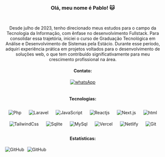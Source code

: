 <div align="center">
    
### Olá, meu nome é Pablo! 🐱

<br/>
    <p>Desde julho de 2023, tenho direcionado meus estudos para o campo da Tecnologia da Informação, com ênfase no desenvolvimento Fullstack. Para consolidar essa trajetória, iniciei o curso de Graduação Tecnológica em Análise e Desenvolvimento de Sistemas pela Estácio. Durante esse período, adquiri experiência prática em projetos voltados para o desenvolvimento de soluções web, o que tem contribuído significativamente para meu crescimento profissional na área.</p>
    
#### Contato:

<div>
        <a href="https://api.whatsapp.com/send/?phone=5561992295015&text=Quero+iniciar+um+projeto%21&type=phone_number&app_absent=0">
            <img align="center" alt="whatsApp" src="https://img.shields.io/badge/WhatsApp-25D566?style=for-the-badge&logo=whatsapp&logoColor=white">
        </a>
    </div>
    <br/>
    
#### Tecnologias:

 <div style="display: inline_block">    
        <img width="50px" style="padding: 10px;" alt="Php" src="https://cdn.jsdelivr.net/gh/devicons/devicon@latest/icons/php/php-original.svg" />
        <img alt="Laravel" width="50px" style="padding: 10px;" src="https://cdn.jsdelivr.net/gh/devicons/devicon@latest/icons/laravel/laravel-original.svg" />
        <img width="50px" style="padding: 10px;" alt="JavaScript" src="https://cdn.jsdelivr.net/gh/devicons/devicon@latest/icons/javascript/javascript-original.svg" />
        <img width="50px" style="padding: 10px;" alt="Reactjs" src="https://cdn.jsdelivr.net/gh/devicons/devicon@latest/icons/react/react-original.svg" />
        <img width="50px" style="padding: 10px;" alt="Next.js" src="https://cdn.jsdelivr.net/gh/devicons/devicon@latest/icons/nextjs/nextjs-original.svg" />
        <img width="50px" style="padding: 10px;" alt="html" src="https://cdn.jsdelivr.net/gh/devicons/devicon@latest/icons/html5/html5-original.svg" />
        <img width="50px" style="padding: 10px;" alt="TailwindCss" src="https://cdn.jsdelivr.net/gh/devicons/devicon@latest/icons/tailwindcss/tailwindcss-original.svg" />
        <img width="50px" style="padding: 10px;" alt="Sqlite" src="https://cdn.jsdelivr.net/gh/devicons/devicon@latest/icons/sqlite/sqlite-original.svg" />
        <img width="50px" style="padding: 10px;" alt="MySql" src="https://cdn.jsdelivr.net/gh/devicons/devicon@latest/icons/mysql/mysql-original.svg" />
        <img width="50px" style="padding: 10px;" alt="Vercel" src="https://cdn.jsdelivr.net/gh/devicons/devicon@latest/icons/vercel/vercel-original.svg" />
        <img width="50px" style="padding: 10px;" alt="Netlify" src="https://cdn.jsdelivr.net/gh/devicons/devicon@latest/icons/netlify/netlify-original.svg" />
        <img width="50px" style="padding: 10px;" alt="Git" src="https://cdn.jsdelivr.net/gh/devicons/devicon@latest/icons/git/git-original.svg" />
    </div>

#### Estatísticas:

<img align="left" heigth="200px" style="padding-right: 10px;" alt="GitHub" src="https://github-readme-stats.vercel.app/api/top-langs/?username=Pabloopk&layout=compact&theme=transparent&custom_title=Tecnologias" />

<img align="left" heigth="200px" style="padding-right: 10px;" alt="GitHub" src="https://github-readme-stats.vercel.app/api?username=Pabloopk&show_icons=true&theme=transparent&_all_commits=true&locale=pt-br" />
</div>





<!--
<div>
    -->




<!--![snake gif](https://github.com/Pabloopk/Pabloopk/blob/output/github-contribution-grid-snake.gif)


